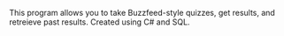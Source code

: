 This program allows you to take Buzzfeed-style quizzes, get results, and retreieve past results. Created using C# and SQL. 
